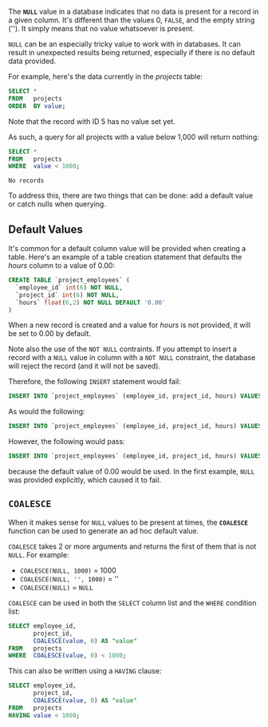 The **`NULL`** value in a database indicates that no data is present for a record in a given column. It's different than the values 0, `FALSE`, and the empty string (''). It simply means that no value whatsoever is present.

`NULL` can be an especially tricky value to work with in databases. It can result in unexpected results being returned, especially if there is no default data provided.

For example, here's the data currently in the _projects_ table:

```sql
SELECT *
FROM   projects
ORDER  BY value; 
```

Note that the record with ID 5 has no value set yet.

As such, a query for all projects with a value below 1,000 will return nothing:

```sql
SELECT *
FROM   projects
WHERE  value < 1000; 
```

```
No records
```

To address this, there are two things that can be done: add a default value or catch nulls when querying.

## Default Values
It's common for a default column value will be provided when creating a table. Here's an example of a table creation statement that defaults the _hours_ column to a value of 0.00:

```sql
CREATE TABLE `project_employees` (
  `employee_id` int(6) NOT NULL,
  `project_id` int(6) NOT NULL,
  `hours` float(6,2) NOT NULL DEFAULT '0.00'
)
```
When a new record is created and a value for _hours_ is not provided, it will be set to 0.00 by default.

Note also the use of the `NOT NULL` contraints. If you attempt to insert a record with a `NULL` value in column with a `NOT NULL` constraint, the database will reject the record (and it will not be saved).

Therefore, the following `INSERT` statement would fail:

```sql
INSERT INTO `project_employees` (employee_id, project_id, hours) VALUES (1, 2, NULL);
```

As would the following:

```sql
INSERT INTO `project_employees` (employee_id, project_id, hours) VALUES (NULL, 3, 1.40);
```

However, the following would pass:

```sql
INSERT INTO `project_employees` (employee_id, project_id, hours) VALUES (4, 5);
```
because the default value of 0.00 would be used. In the first example, `NULL` was provided explicitly, which caused it to fail.


## `COALESCE`
When it makes sense for `NULL` values to be present at times, the **`COALESCE`** function can be used to generate an ad hoc default value.

`COALESCE` takes 2 or more arguments and returns the first of them that is not `NULL`. For example:

* `COALESCE(NULL, 1000)` = 1000
* `COALESCE(NULL, '', 1000)` = ''
* `COALESCE(NULL)` = `NULL`

`COALESCE` can be used in both the `SELECT` column list and the `WHERE` condition list:

```sql
SELECT employee_id,
       project_id,
       COALESCE(value, 0) AS "value"
FROM   projects
WHERE  COALESCE(value, 0) < 1000; 
```

This can also be written using a `HAVING` clause:

```sql
SELECT employee_id,
       project_id,
       COALESCE(value, 0) AS "value"
FROM   projects
HAVING value < 1000; 
```
